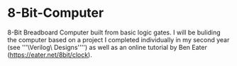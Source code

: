 # 8-Bit-Computer
8-Bit Breadboard Computer built from basic logic gates. I will be buliding the computer based on a project I completed individually in my second year (see '''\Verilog\ Designs'''') as well as an online tutorial by Ben Eater (https://eater.net/8bit/clock). 
